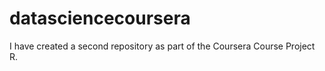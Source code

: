 # datasciencecoursera
I have created a second repository as part of the Coursera Course Project R. 

